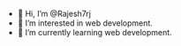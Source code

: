 - 👋 Hi, I’m @Rajesh7rj
- 👀 I’m interested in web development.
- 🌱 I’m currently learning web development.

<!---
Rajesh7rj/Rajesh7rj is a ✨ special ✨ repository because its `README.md` (this file) appears on your GitHub profile.
You can click the Preview link to take a look at your changes.
--->
